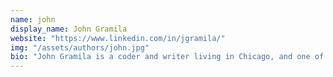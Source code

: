 ```yaml
---
name: john
display_name: John Gramila
website: "https://www.linkedin.com/in/jgramila/"
img: "/assets/authors/john.jpg"
bio: "John Gramila is a coder and writer living in Chicago, and one of Draft.dev's first authors."
---
```

